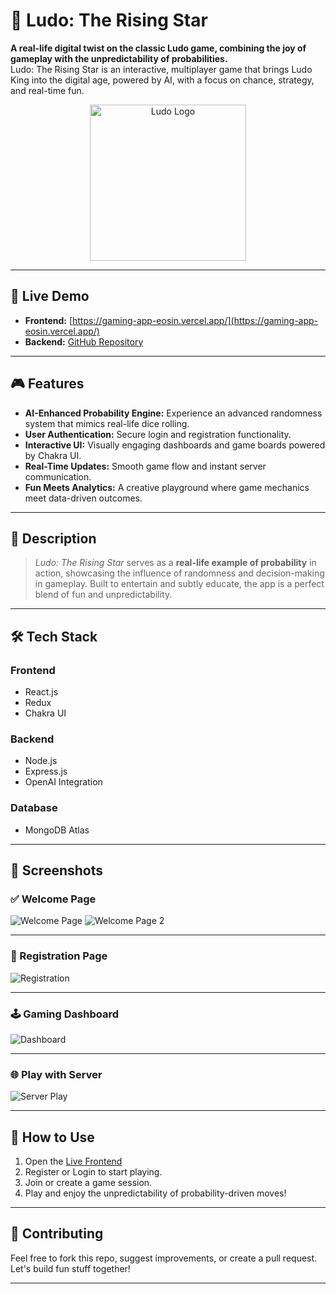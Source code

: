 # 🎲 Ludo: The Rising Star

**A real-life digital twist on the classic Ludo game, combining the joy of gameplay with the unpredictability of probabilities.**  
Ludo: The Rising Star is an interactive, multiplayer game that brings Ludo King into the digital age, powered by AI, with a focus on chance, strategy, and real-time fun.

<div align="center">
  <img src="https://ludo.world/images/ludo-logo.png" alt="Ludo Logo" width="250" />
</div>

---

## 🚀 Live Demo

- **Frontend:** [https://gaming-app-eosin.vercel.app/](https://gaming-app-eosin.vercel.app/)
- **Backend:** [GitHub Repository](https://github.com/Payalsahuj/King-of-Gaming/tree/main/Backend)

---

## 🎮 Features

- **AI-Enhanced Probability Engine:** Experience an advanced randomness system that mimics real-life dice rolling.
- **User Authentication:** Secure login and registration functionality.
- **Interactive UI:** Visually engaging dashboards and game boards powered by Chakra UI.
- **Real-Time Updates:** Smooth game flow and instant server communication.
- **Fun Meets Analytics:** A creative playground where game mechanics meet data-driven outcomes.

---

## 🧠 Description

> *Ludo: The Rising Star* serves as a **real-life example of probability** in action, showcasing the influence of randomness and decision-making in gameplay. Built to entertain and subtly educate, the app is a perfect blend of fun and unpredictability.

---

## 🛠️ Tech Stack

### **Frontend**
- React.js  
- Redux  
- Chakra UI

### **Backend**
- Node.js  
- Express.js  
- OpenAI Integration  

### **Database**
- MongoDB Atlas  

---

## 📸 Screenshots

### ✅ Welcome Page
![Welcome Page](https://github.com/Payalsahuj/King-of-Gaming/assets/115584065/f72021be-c661-4f02-842d-3f13ee3c376d)
![Welcome Page 2](https://github.com/Payalsahuj/King-of-Gaming/assets/115584065/4d5140a5-4d38-4177-8f15-35e494a29262)

---

### 📝 Registration Page
![Registration](https://github.com/Payalsahuj/King-of-Gaming/assets/115584065/35214145-2a68-4692-aced-2ec43ea28e82)

---

### 🕹️ Gaming Dashboard
![Dashboard](https://github.com/Payalsahuj/King-of-Gaming/assets/115584065/b52d87e3-9696-4092-8210-2858dd05c7cf)

---

### 🌐 Play with Server
![Server Play](https://github.com/Payalsahuj/King-of-Gaming/assets/115584065/9dd2046f-8cc7-4a13-9acc-45d42f25db10)

---

## 🧩 How to Use

1. Open the [Live Frontend](https://gaming-app-eosin.vercel.app/)
2. Register or Login to start playing.
3. Join or create a game session.
4. Play and enjoy the unpredictability of probability-driven moves!

---

## 🤝 Contributing

Feel free to fork this repo, suggest improvements, or create a pull request. Let's build fun stuff together!

---


